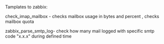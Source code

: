 #
Tamplates to zabbix:

check_imap_mailbox - checks mailbox usage in bytes and percent , checks mailbox quota

zabbix_parse_smtp_log- check how many mail logged with specific smtp code "x.x.x" during defined time
